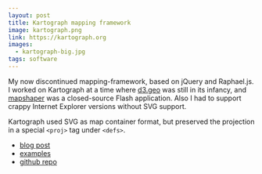 ```yaml
---
layout: post
title: Kartograph mapping framework
image: kartograph.png
link: https://kartograph.org
images: 
  - kartograph-big.jpg
tags: software
---
```


My now discontinued mapping-framework, based on jQuery and Raphael.js. I worked on Kartograph at a time where [d3.geo](https://github.com/mbostock/d3/wiki/Geo-Projections) was still in its infancy, and [mapshaper](http://mapshaper.org/) was a closed-source Flash application. Also I had to support crappy Internet Explorer versions without SVG support.

Kartograph used SVG as map container format, but preserved the projection in a special `<proj>` tag under `<defs>`.

-   [blog post](http://vis4.net/blog/posts/introducing-kartograph/)
-   [examples](http://kartograph.org/showcase/)
-   [github repo ](https://github.com/kartograph)
